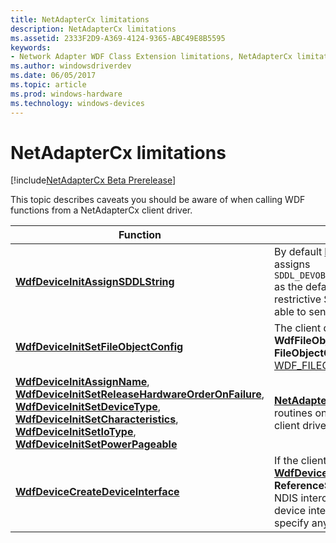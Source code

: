 ```yaml
---
title: NetAdapterCx limitations
description: NetAdapterCx limitations
ms.assetid: 2333F2D9-A369-4124-9365-ABC49E8B5595
keywords:
- Network Adapter WDF Class Extension limitations, NetAdapterCx limitations, NetCx limitations
ms.author: windowsdriverdev
ms.date: 06/05/2017
ms.topic: article
ms.prod: windows-hardware
ms.technology: windows-devices
---
```


# NetAdapterCx limitations

[!include[NetAdapterCx Beta Prerelease](../netcx-beta-prerelease.md)]

This topic describes caveats you should be aware of when calling WDF functions from a NetAdapterCx client driver.

|Function | Description |
|-|-|
| [**WdfDeviceInitAssignSDDLString**](https://msdn.microsoft.com/library/windows/hardware/ff546035) | By default [**NetAdapterDeviceInitConfig**](https://review.docs.microsoft.com/en-us/windows-hardware/drivers/ddi/content/netadapter/nf-netadapter-netadapterdeviceinitconfig) assigns `SDDL_DEVOBJ_SYS_ALL_ADM_RWX_WORLD_RW_RES_R` as the default SDDL. If you specify a more restrictive SDDL, the application might not be able to send query OIDs to the adapter. |
|[**WdfDeviceInitSetFileObjectConfig**](https://msdn.microsoft.com/library/windows/hardware/ff546107)| The client driver must not set **WdfFileObjectWdfCanUseFsContext** in the **FileObjectClass** member of [WDF_FILEOBJECT_CONFIG](https://msdn.microsoft.com/library/windows/hardware/ff551319). |
| [**WdfDeviceInitAssignName**](https://msdn.microsoft.com/library/windows/hardware/ff546029), [**WdfDeviceInitSetReleaseHardwareOrderOnFailure**](https://msdn.microsoft.com/library/windows/hardware/hh706196), [**WdfDeviceInitSetDeviceType**](https://msdn.microsoft.com/library/windows/hardware/ff546090), [**WdfDeviceInitSetCharacteristics**](https://msdn.microsoft.com/library/windows/hardware/ff546074),  [**WdfDeviceInitSetIoType**](https://msdn.microsoft.com/library/windows/hardware/ff546128), [**WdfDeviceInitSetPowerPageable**](https://msdn.microsoft.com/library/windows/hardware/ff546766) | [**NetAdapterDeviceInitConfig**](https://review.docs.microsoft.com/en-us/windows-hardware/drivers/ddi/content/netadapter/nf-netadapter-netadapterdeviceinitconfig) calls these routines on behalf of the client driver. The client driver should not call these.
| [**WdfDeviceCreateDeviceInterface**](https://msdn.microsoft.com/library/windows/hardware/ff545935) | If the client driver calls [**WdfDeviceCreateDeviceInterface**](https://msdn.microsoft.com/library/windows/hardware/ff545935) with the **ReferenceString** parameter equal to **NULL**, NDIS intercepts I/O requests sent to the device interface. To avoid this behavior, specify any reference string.
